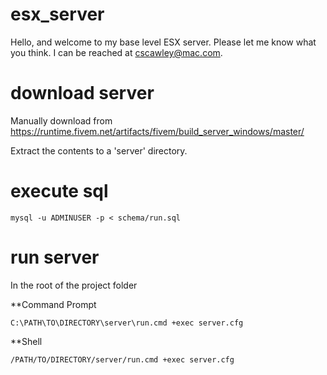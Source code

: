 # esx_server
Hello, and welcome to my base level ESX server. Please let me know what you think. I can be reached at <cscawley@mac.com>.

# download server

Manually download from https://runtime.fivem.net/artifacts/fivem/build_server_windows/master/

Extract the contents to a 'server' directory.

# execute sql

```
mysql -u ADMINUSER -p < schema/run.sql
```

# run server

In the root of the project folder

**Command Prompt

```
C:\PATH\TO\DIRECTORY\server\run.cmd +exec server.cfg
```

**Shell

```
/PATH/TO/DIRECTORY/server/run.cmd +exec server.cfg
```
